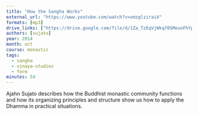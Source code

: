 ```yaml
---
title: "How the Sangha Works"
external_url: "https://www.youtube.com/watch?v=omzglzirai4"
formats: [mp3]
drive_links: ["https://drive.google.com/file/d/1Za_TzEqVjWkq70SMeuoFhYpuhmouFu9M/view?usp=drivesdk"]
authors: [sujato]
year: 2014
month: oct
course: monastic
tags:
  - sangha
  - vinaya-studies
  - form
minutes: 54
---
```


Ajahn Sujato describes how the Buddhist monastic community functions and how its organizing principles and structure show us how to apply the Dhamma in practical situations.
